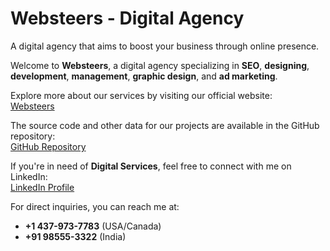 # Websteers - Digital Agency
A digital agency that aims to boost your business through online presence.

Welcome to **Websteers**, a digital agency specializing in **SEO**, **designing**, **development**, **management**, **graphic design**, and **ad marketing**.

Explore more about our services by visiting our official website:  
[Websteers](http://websteers.free.nf/)

The source code and other data for our projects are available in the GitHub repository:  
[GitHub Repository](https://github.com/Danishbansal-cmd/websteers)

If you're in need of **Digital Services**, feel free to connect with me on LinkedIn:  
[LinkedIn Profile](https://www.linkedin.com/in/danishbansal2001/)

For direct inquiries, you can reach me at:  
- **+1 437-973-7783** (USA/Canada)  
- **+91 98555-3322** (India)